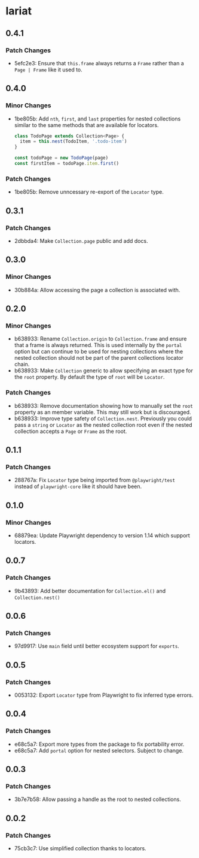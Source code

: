 # lariat

## 0.4.1

### Patch Changes

- 5efc2e3: Ensure that `this.frame` always returns a `Frame` rather than a `Page | Frame` like it used to.

## 0.4.0

### Minor Changes

- 1be805b: Add `nth`, `first`, and `last` properties for nested collections similar to the same methods that are available for locators.

  ```ts
  class TodoPage extends Collection<Page> {
    item = this.nest(TodoItem, '.todo-item')
  }

  const todoPage = new TodoPage(page)
  const firstItem = todoPage.item.first()
  ```

### Patch Changes

- 1be805b: Remove unncessary re-export of the `Locator` type.

## 0.3.1

### Patch Changes

- 2dbbda4: Make `Collection.page` public and add docs.

## 0.3.0

### Minor Changes

- 30b884a: Allow accessing the page a collection is associated with.

## 0.2.0

### Minor Changes

- b638933: Rename `Collection.origin` to `Collection.frame` and ensure that a frame is always returned. This is used internally by the `portal` option but can continue to be used for nesting collections where the nested collection should not be part of the parent collections locator chain.
- b638933: Make `Collection` generic to allow specifying an exact type for the `root` property. By default the type of `root` will be `Locator`.

### Patch Changes

- b638933: Remove documentation showing how to manually set the `root` property as an member variable. This may still work but is discouraged.
- b638933: Improve type safety of `Collection.nest`. Previously you could pass a `string` or `Locator` as the nested collection root even if the nested collection accepts a `Page` or `Frame` as the root.

## 0.1.1

### Patch Changes

- 288767a: Fix `Locator` type being imported from `@playwright/test` instead of `playwright-core` like it should have been.

## 0.1.0

### Minor Changes

- 68879ea: Update Playwright dependency to version 1.14 which support locators.

## 0.0.7

### Patch Changes

- 9b43893: Add better documentation for `Collection.el()` and `Collection.nest()`

## 0.0.6

### Patch Changes

- 97d9917: Use `main` field until better ecosystem support for `exports`.

## 0.0.5

### Patch Changes

- 0053132: Export `Locator` type from Playwright to fix inferred type errors.

## 0.0.4

### Patch Changes

- e68c5a7: Export more types from the package to fix portability error.
- e68c5a7: Add `portal` option for nested selectors. Subject to change.

## 0.0.3

### Patch Changes

- 3b7e7b58: Allow passing a handle as the root to nested collections.

## 0.0.2

### Patch Changes

- 75cb3c7: Use simplified collection thanks to locators.
